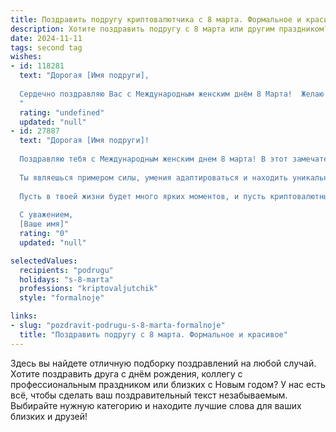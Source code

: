 ```yaml
---
title: Поздравить подругу криптовалютчика с 8 марта. Формальное и красивое
description: Хотите поздравить подругу с 8 марта или другим праздником? Наш ИИ создаст незабываемое поздравление, а вы обязательно выделитесь среди других.  
date: 2024-11-11
tags: second tag
wishes:
- id: 118281
  text: "Дорогая [Имя подруги],
  
  Сердечно поздравляю Вас с Международным женским днём 8 Марта!  Желаю Вам в этот прекрасный день  успехов в Вашей непростой, но увлекательной профессии криптовалютчика,  новых перспективных проектов и стабильного роста. Пусть удача сопутствует Вам во всех начинаниях, а  личные достижения принесут радость и удовлетворение.  Здоровья, счастья и благополучия Вам!
  "
  rating: "undefined"
  updated: "null"
- id: 27887
  text: "Дорогая [Имя подруги]!
  
  Поздравляю тебя с Международным женским днем 8 марта! В этот замечательный праздник хочу пожелать тебе гармонии, вдохновения и безграничного счастья. Пусть каждый новый день приносит яркие эмоции и успехи в твоей увлекательной профессии криптовалютчика.
  
  Ты являешься примером силы, умения адаптироваться и находить уникальные возможности в мире инновационных технологий. Желаю тебе смелости в достижении новых высот, уверенности в своих силах и, конечно же, поддержки верных друзей.
  
  Пусть в твоей жизни будет много ярких моментов, и пусть криптовалютный рынок радует тебя только положительными впечатлениями и значительными достижениями.
  
  С уважением,
  [Ваше имя]"
  rating: "0"
  updated: "null"

selectedValues:
  recipients: "podrugu"
  holidays: "s-8-marta"
  professions: "kriptovaljutchik"
  style: "formalnoje"

links:
- slug: "pozdravit-podrugu-s-8-marta-formalnoje"
  title: "Поздравить подругу с 8 марта. Формальное и красивое"
---
```


Здесь вы найдете отличную подборку поздравлений на любой случай. 
Хотите поздравить друга с днём рождения, коллегу с профессиональным праздником или близких с Новым годом? У нас есть всё, чтобы сделать ваш поздравительный текст незабываемым. Выбирайте нужную категорию и находите лучшие слова для ваших близких и друзей!
